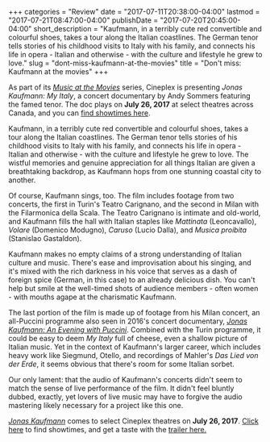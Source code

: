 +++
categories = "Review"
date = "2017-07-11T20:38:00-04:00"
lastmod = "2017-07-21T08:47:00-04:00"
publishDate = "2017-07-20T20:45:00-04:00"
short_description = "Kaufmann, in a terribly cute red convertible and colourful shoes, takes a tour along the Italian coastlines. The German tenor tells stories of his childhood visits to Italy with his family, and connects his life in opera - Italian and otherwise - with the culture and lifestyle he grew to love."
slug = "dont-miss-kaufmann-at-the-movies"
title = "Don&#039;t miss: Kaufmann at the movies"
+++

As part of its [*Music at the Movies*](https://www.cineplex.com/Events/MusicAtTheMovies) series, Cineplex is presenting *Jonas Kaufmann: My Italy*, a concert documentary by Andy Sommers featuring the famed tenor. The doc plays on **July 26, 2017** at select theatres across Canada, and you can [find showtimes here](https://www.cineplex.com/Movie/jonas-kaufmann-my-italy).

Kaufmann, in a terribly cute red convertible and colourful shoes, takes a tour along the Italian coastlines. The German tenor tells stories of his childhood visits to Italy with his family, and connects his life in opera - Italian and otherwise - with the culture and lifestyle he grew to love. The wistful memories and genuine appreciation for all things Italian are given a breathtaking backdrop, as Kaufmann hops from one stunning coastal city to another.

Of course, Kaufmann sings, too. The film includes footage from two concerts, the first in Turin's Teatro Carignano, and the second in Milan with the Filarmonica della Scala. The Teatro Carignano is intimate and old-world, and Kaufmann fills the hall with Italian staples like *Mattinata* (Leoncavallo), *Volare* (Domenico Modugno), *Caruso* (Lucio Dalla), and *Musica proibita* (Stanislao Gastaldon).

Kaufmann makes no empty claims of a strong understanding of Italian culture and music. There's ease and improvisation about his singing, and it's mixed with the rich darkness in his voice that serves as a dash of foreign spice (German, in this case) to an already delicious dish. You can't help but smile at the well-timed shots of audience members - often women - with mouths agape at the charismatic Kaufmann.

The last portion of the film is made up of footage from his Milan concert, an all-Puccini programme also seen in 2016's concert documentary, [*Jonas Kaufmann: An Evening with Puccini*](/yes-please-jonas-kaufmann-on-the-big-screen/). Combined with the Turin programme, it could be easy to deem *My Italy* full of cheese, even a shallow picture of Italian music. Yet in the context of Kaufmann's larger career, which includes heavy work like Siegmund, Otello, and recordings of Mahler's *Das Lied von der Erde*, it seems obvious that there's room for some Italian sorbet.

Our only lament: that the audio of Kaufmann's concerts didn't seem to match the sense of live performance of the film. It didn't feel bluntly dubbed, exactly, yet lovers of live music may have to forgive the audio mastering likely necessary for a project like this one.

[*Jonas Kaufmann*](https://www.cineplex.com/Movie/jonas-kaufmann-my-italy) comes to select Cineplex theatres on **July 26, 2017**. [Click here](https://www.cineplex.com/Movie/jonas-kaufmann-my-italy) to find showtimes, and get a taste with the [trailer here.](https://vimeo.com/201110372)
